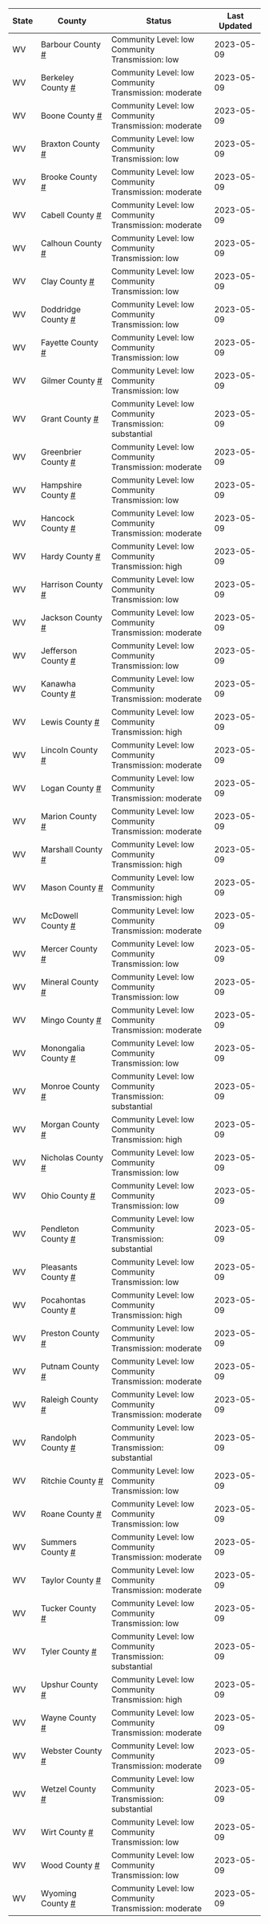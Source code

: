 State | County | Status | Last Updated
--- | --- | --- | --- 
WV | Barbour County <a href="#barbour_county">#</a> | <a name="barbour_county"></a>Community Level: low<br/>Community Transmission: low | 2023-05-09
WV | Berkeley County <a href="#berkeley_county">#</a> | <a name="berkeley_county"></a>Community Level: low<br/>Community Transmission: moderate | 2023-05-09
WV | Boone County <a href="#boone_county">#</a> | <a name="boone_county"></a>Community Level: low<br/>Community Transmission: moderate | 2023-05-09
WV | Braxton County <a href="#braxton_county">#</a> | <a name="braxton_county"></a>Community Level: low<br/>Community Transmission: low | 2023-05-09
WV | Brooke County <a href="#brooke_county">#</a> | <a name="brooke_county"></a>Community Level: low<br/>Community Transmission: moderate | 2023-05-09
WV | Cabell County <a href="#cabell_county">#</a> | <a name="cabell_county"></a>Community Level: low<br/>Community Transmission: moderate | 2023-05-09
WV | Calhoun County <a href="#calhoun_county">#</a> | <a name="calhoun_county"></a>Community Level: low<br/>Community Transmission: low | 2023-05-09
WV | Clay County <a href="#clay_county">#</a> | <a name="clay_county"></a>Community Level: low<br/>Community Transmission: low | 2023-05-09
WV | Doddridge County <a href="#doddridge_county">#</a> | <a name="doddridge_county"></a>Community Level: low<br/>Community Transmission: low | 2023-05-09
WV | Fayette County <a href="#fayette_county">#</a> | <a name="fayette_county"></a>Community Level: low<br/>Community Transmission: low | 2023-05-09
WV | Gilmer County <a href="#gilmer_county">#</a> | <a name="gilmer_county"></a>Community Level: low<br/>Community Transmission: low | 2023-05-09
WV | Grant County <a href="#grant_county">#</a> | <a name="grant_county"></a>Community Level: low<br/>Community Transmission: substantial | 2023-05-09
WV | Greenbrier County <a href="#greenbrier_county">#</a> | <a name="greenbrier_county"></a>Community Level: low<br/>Community Transmission: moderate | 2023-05-09
WV | Hampshire County <a href="#hampshire_county">#</a> | <a name="hampshire_county"></a>Community Level: low<br/>Community Transmission: low | 2023-05-09
WV | Hancock County <a href="#hancock_county">#</a> | <a name="hancock_county"></a>Community Level: low<br/>Community Transmission: moderate | 2023-05-09
WV | Hardy County <a href="#hardy_county">#</a> | <a name="hardy_county"></a>Community Level: low<br/>Community Transmission: high | 2023-05-09
WV | Harrison County <a href="#harrison_county">#</a> | <a name="harrison_county"></a>Community Level: low<br/>Community Transmission: low | 2023-05-09
WV | Jackson County <a href="#jackson_county">#</a> | <a name="jackson_county"></a>Community Level: low<br/>Community Transmission: moderate | 2023-05-09
WV | Jefferson County <a href="#jefferson_county">#</a> | <a name="jefferson_county"></a>Community Level: low<br/>Community Transmission: low | 2023-05-09
WV | Kanawha County <a href="#kanawha_county">#</a> | <a name="kanawha_county"></a>Community Level: low<br/>Community Transmission: moderate | 2023-05-09
WV | Lewis County <a href="#lewis_county">#</a> | <a name="lewis_county"></a>Community Level: low<br/>Community Transmission: high | 2023-05-09
WV | Lincoln County <a href="#lincoln_county">#</a> | <a name="lincoln_county"></a>Community Level: low<br/>Community Transmission: moderate | 2023-05-09
WV | Logan County <a href="#logan_county">#</a> | <a name="logan_county"></a>Community Level: low<br/>Community Transmission: moderate | 2023-05-09
WV | Marion County <a href="#marion_county">#</a> | <a name="marion_county"></a>Community Level: low<br/>Community Transmission: moderate | 2023-05-09
WV | Marshall County <a href="#marshall_county">#</a> | <a name="marshall_county"></a>Community Level: low<br/>Community Transmission: high | 2023-05-09
WV | Mason County <a href="#mason_county">#</a> | <a name="mason_county"></a>Community Level: low<br/>Community Transmission: high | 2023-05-09
WV | McDowell County <a href="#mcdowell_county">#</a> | <a name="mcdowell_county"></a>Community Level: low<br/>Community Transmission: moderate | 2023-05-09
WV | Mercer County <a href="#mercer_county">#</a> | <a name="mercer_county"></a>Community Level: low<br/>Community Transmission: low | 2023-05-09
WV | Mineral County <a href="#mineral_county">#</a> | <a name="mineral_county"></a>Community Level: low<br/>Community Transmission: low | 2023-05-09
WV | Mingo County <a href="#mingo_county">#</a> | <a name="mingo_county"></a>Community Level: low<br/>Community Transmission: moderate | 2023-05-09
WV | Monongalia County <a href="#monongalia_county">#</a> | <a name="monongalia_county"></a>Community Level: low<br/>Community Transmission: low | 2023-05-09
WV | Monroe County <a href="#monroe_county">#</a> | <a name="monroe_county"></a>Community Level: low<br/>Community Transmission: substantial | 2023-05-09
WV | Morgan County <a href="#morgan_county">#</a> | <a name="morgan_county"></a>Community Level: low<br/>Community Transmission: high | 2023-05-09
WV | Nicholas County <a href="#nicholas_county">#</a> | <a name="nicholas_county"></a>Community Level: low<br/>Community Transmission: low | 2023-05-09
WV | Ohio County <a href="#ohio_county">#</a> | <a name="ohio_county"></a>Community Level: low<br/>Community Transmission: low | 2023-05-09
WV | Pendleton County <a href="#pendleton_county">#</a> | <a name="pendleton_county"></a>Community Level: low<br/>Community Transmission: substantial | 2023-05-09
WV | Pleasants County <a href="#pleasants_county">#</a> | <a name="pleasants_county"></a>Community Level: low<br/>Community Transmission: low | 2023-05-09
WV | Pocahontas County <a href="#pocahontas_county">#</a> | <a name="pocahontas_county"></a>Community Level: low<br/>Community Transmission: high | 2023-05-09
WV | Preston County <a href="#preston_county">#</a> | <a name="preston_county"></a>Community Level: low<br/>Community Transmission: moderate | 2023-05-09
WV | Putnam County <a href="#putnam_county">#</a> | <a name="putnam_county"></a>Community Level: low<br/>Community Transmission: moderate | 2023-05-09
WV | Raleigh County <a href="#raleigh_county">#</a> | <a name="raleigh_county"></a>Community Level: low<br/>Community Transmission: moderate | 2023-05-09
WV | Randolph County <a href="#randolph_county">#</a> | <a name="randolph_county"></a>Community Level: low<br/>Community Transmission: substantial | 2023-05-09
WV | Ritchie County <a href="#ritchie_county">#</a> | <a name="ritchie_county"></a>Community Level: low<br/>Community Transmission: low | 2023-05-09
WV | Roane County <a href="#roane_county">#</a> | <a name="roane_county"></a>Community Level: low<br/>Community Transmission: low | 2023-05-09
WV | Summers County <a href="#summers_county">#</a> | <a name="summers_county"></a>Community Level: low<br/>Community Transmission: moderate | 2023-05-09
WV | Taylor County <a href="#taylor_county">#</a> | <a name="taylor_county"></a>Community Level: low<br/>Community Transmission: moderate | 2023-05-09
WV | Tucker County <a href="#tucker_county">#</a> | <a name="tucker_county"></a>Community Level: low<br/>Community Transmission: low | 2023-05-09
WV | Tyler County <a href="#tyler_county">#</a> | <a name="tyler_county"></a>Community Level: low<br/>Community Transmission: substantial | 2023-05-09
WV | Upshur County <a href="#upshur_county">#</a> | <a name="upshur_county"></a>Community Level: low<br/>Community Transmission: high | 2023-05-09
WV | Wayne County <a href="#wayne_county">#</a> | <a name="wayne_county"></a>Community Level: low<br/>Community Transmission: moderate | 2023-05-09
WV | Webster County <a href="#webster_county">#</a> | <a name="webster_county"></a>Community Level: low<br/>Community Transmission: moderate | 2023-05-09
WV | Wetzel County <a href="#wetzel_county">#</a> | <a name="wetzel_county"></a>Community Level: low<br/>Community Transmission: substantial | 2023-05-09
WV | Wirt County <a href="#wirt_county">#</a> | <a name="wirt_county"></a>Community Level: low<br/>Community Transmission: low | 2023-05-09
WV | Wood County <a href="#wood_county">#</a> | <a name="wood_county"></a>Community Level: low<br/>Community Transmission: low | 2023-05-09
WV | Wyoming County <a href="#wyoming_county">#</a> | <a name="wyoming_county"></a>Community Level: low<br/>Community Transmission: moderate | 2023-05-09
